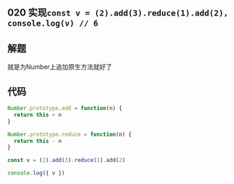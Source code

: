 ## 020 实现`const v = (2).add(3).reduce(1).add(2), console.log(v) // 6`

## 解题
就是为Number上追加原生方法就好了

## 代码
```javascript
Number.prototype.add = function(n) {
  return this + n
}

Number.prototype.reduce = function(n) {
  return this - n
}

const v = (2).add(3).reduce(1).add(2)

console.log({ v })

```
